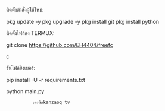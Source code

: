 
ติดตั้งตำสั่งผู้ใช้ใหม่:


pkg update -y
pkg upgrade -y
pkg install git
pkg install python



ติดตั้งไฟล์ลง TERMUX:


git clone https://github.com/EH4404/freefc

c




รันไฟล์ยิงเบอร์:


pip install -U -r requirements.txt

python main.py


              เครดิตkanzaoq tv
